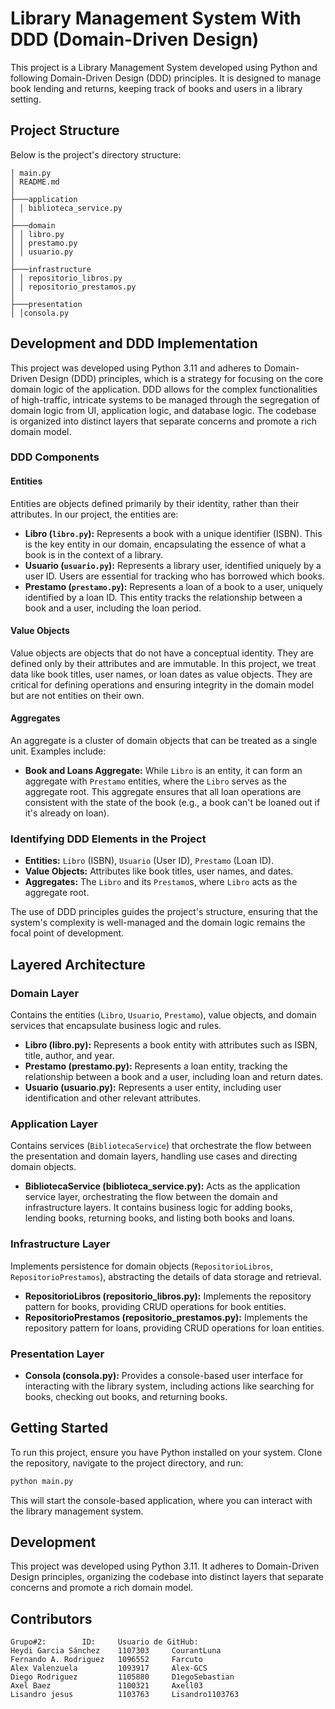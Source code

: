 ﻿# Library Management System With DDD (Domain-Driven Design)

This project is a Library Management System developed using Python and following Domain-Driven Design (DDD) principles. It is designed to manage book lending and returns, keeping track of books and users in a library setting. 

## Project Structure
Below is the project's directory structure:

    │ main.py
    │ README.md
    │
    ├───application
    │ │ biblioteca_service.py
    │
    ├───domain
    │ │ libro.py
    │ │ prestamo.py
    │ │ usuario.py
    │
    ├───infrastructure
    │ │ repositorio_libros.py
    │ │ repositorio_prestamos.py
    │
    ├───presentation
    │ │consola.py

## Development and DDD Implementation
This project was developed using Python 3.11 and adheres to Domain-Driven Design (DDD) principles, which is a strategy for focusing on the core domain logic of the application. DDD allows for the complex functionalities of high-traffic, intricate systems to be managed through the segregation of domain logic from UI, application logic, and database logic. The codebase is organized into distinct layers that separate concerns and promote a rich domain model.

### DDD Components
#### Entities
Entities are objects defined primarily by their identity, rather than their attributes. In our project, the entities are:

- **Libro (`libro.py`):** Represents a book with a unique identifier (ISBN). This is the key entity in our domain, encapsulating the essence of what a book is in the context of a library.
- **Usuario (`usuario.py`):** Represents a library user, identified uniquely by a user ID. Users are essential for tracking who has borrowed which books.
- **Prestamo (`prestamo.py`):** Represents a loan of a book to a user, uniquely identified by a loan ID. This entity tracks the relationship between a book and a user, including the loan period.

#### Value Objects
Value objects are objects that do not have a conceptual identity. They are defined only by their attributes and are immutable. In this project, we treat data like book titles, user names, or loan dates as value objects. They are critical for defining operations and ensuring integrity in the domain model but are not entities on their own.

#### Aggregates
An aggregate is a cluster of domain objects that can be treated as a single unit. Examples include:

- **Book and Loans Aggregate:** While `Libro` is an entity, it can form an aggregate with `Prestamo` entities, where the `Libro` serves as the aggregate root. This aggregate ensures that all loan operations are consistent with the state of the book (e.g., a book can't be loaned out if it's already on loan).

### Identifying DDD Elements in the Project
- **Entities:** `Libro` (ISBN), `Usuario` (User ID), `Prestamo` (Loan ID).
- **Value Objects:** Attributes like book titles, user names, and dates.
- **Aggregates:** The `Libro` and its `Prestamo`s, where `Libro` acts as the aggregate root.

The use of DDD principles guides the project's structure, ensuring that the system's complexity is well-managed and the domain logic remains the focal point of development.

## Layered Architecture

### Domain Layer
Contains the entities (`Libro`, `Usuario`, `Prestamo`), value objects, and domain services that encapsulate business logic and rules.

- **Libro (libro.py):** Represents a book entity with attributes such as ISBN, title, author, and year.
- **Prestamo (prestamo.py):** Represents a loan entity, tracking the relationship between a book and a user, including loan and return dates.
- **Usuario (usuario.py):** Represents a user entity, including user identification and other relevant attributes.

### Application Layer
Contains services (`BibliotecaService`) that orchestrate the flow between the presentation and domain layers, handling use cases and directing domain objects.

- **BibliotecaService (biblioteca_service.py):** Acts as the application service layer, orchestrating the flow between the domain and infrastructure layers. It contains business logic for adding books, lending books, returning books, and listing both books and loans.

### Infrastructure Layer
Implements persistence for domain objects (`RepositorioLibros`, `RepositorioPrestamos`), abstracting the details of data storage and retrieval.

- **RepositorioLibros (repositorio_libros.py):** Implements the repository pattern for books, providing CRUD operations for book entities.
- **RepositorioPrestamos (repositorio_prestamos.py):** Implements the repository pattern for loans, providing CRUD operations for loan entities.


### Presentation Layer
- **Consola (consola.py):** Provides a console-based user interface for interacting with the library system, including actions like searching for books, checking out books, and returning books.

## Getting Started
To run this project, ensure you have Python installed on your system. Clone the repository, navigate to the project directory, and run:

```bash
python main.py
```

This will start the console-based application, where you can interact with the library management system.

## Development
This project was developed using Python 3.11. It adheres to Domain-Driven Design principles, organizing the codebase into distinct layers that separate concerns and promote a rich domain model.

## Contributors
    Grupo#2:		ID:		Usuario de GitHub:
    Heydi Garcia Sánchez    1107303		CourantLuna
    Fernando A. Rodriguez   1096552		Farcuto
    Alex Valenzuela         1093917		Alex-GCS
    Diego Rodriguez         1105880		D1egoSebastian
    Axel Baez               1100321		Axell03
    Lisandro jesus          1103763		Lisandro1103763

